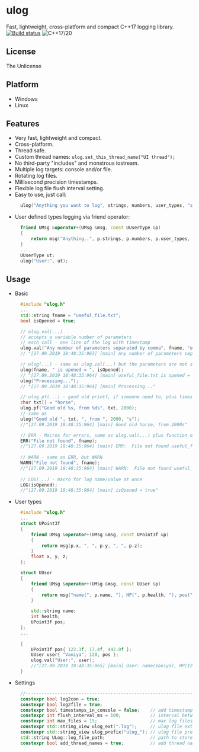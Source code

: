 # ulog
Fast, lightweight, cross-platform and compact C++17 logging library. [![Build status](https://ci.appveyor.com/api/projects/status/0rc9kvnal4n4g4a1?svg=true)](https://ci.appveyor.com/project/Carabasen/ulog) ![C++17/20](https://img.shields.io/badge/C%2B%2B-17%2F20-blue.svg)

## License
The Unlicense

## Platform
* Windows
* Linux

## Features
* Very fast, lightweight and compact.
* Cross-platform.
* Thread safe.
* Custom thread names: `ulog.set_this_thread_name("UI thread");`
* No third-party "includes" and monstrous iostream.
* Multiple log targets: console and/or file.
* Rotating log files.
* Millisecond precision timestamps.
* Flexible log file flush interval setting.
* Easy to use, just call:
  ``` c++
	ulog("Anything you want to log", strings, numbers, user_types, "separated by comma");
  ```
* User defined types logging via friend operator:
  ``` c++
	friend UMsg &operator+(UMsg &msg, const UUserType &p)
	{
		return msg("Anything..", p.strings, p.numbers, p.user_types, "separated by comma");
	}
	...
	UUserType ut;
	ulog("User:", ut);
  ```

## Usage
* Basic
  ``` c++
	#include "ulog.h"
	...
	std::string fname = "useful_file.txt";
	bool isOpened = true;

	// ulog.val(...)
	// accepts a variable number of parameters
	// each call - one line of the log with timestamp
	ulog.val("Any number of parameters separated by comma", fname, "opened =", isOpened);
	// "[27.09.2019 18:48:35:963] [main] Any number of parameters separated by comma useful_file.txt opened = true"

	// ulog(...) - same as ulog.val(...) but the parameters are not separated by a space automatically
	ulog(fname, " is opened = ", isOpened);
	// "[27.09.2019 18:48:35:964] [main] useful_file.txt is opened = true"
	ulog("Processing...");
	// "[27.09.2019 18:48:35:964] [main] Processing..."

	// ulog.pf(...) - good old printf, if someone need to, plus timestamp and file log.
	char txt[] = "horse";
	ulog.pf("Good old %s, from %ds", txt, 2000);
	// same as
	ulog("Good old ", txt, ", from ", 2000, "s");
	//"[27.09.2019 18:48:35:964] [main] Good old horse, from 2000s"

	// ERR - Macros for errors, same as ulog.val(...) plus function name, file name and line number
	ERR("File not found", fname);
	//"[27.09.2019 18:48:35:964] [main] ERR:  File not found useful_file.txt [ main C:\ulog\ulog_test\ulog_test.cpp 97 ]"
	
	// WARN - same as ERR, but WARN
	WARN("File not found", fname);
	//"[27.09.2019 18:48:35:964] [main] WARN:  File not found useful_file.txt [ main C:\ulog\ulog_test\ulog_test.cpp 99 ]"
	
	// LOG(...) - macro for log name/value at once
	LOG(isOpened);
	//"[27.09.2019 18:48:35:964] [main] isOpened = true"
  ```
* User types
  ``` c++
	#include "ulog.h"
	...
	struct UPoint3f
	{
		friend UMsg &operator+(UMsg &msg, const UPoint3f &p)
		{
			return msg(p.x, ", ", p.y, ", ", p.z);
		}
		float x, y, z;
	};

	struct UUser
	{
		friend UMsg &operator+(UMsg &msg, const UUser &p)
		{
			return msg("name(", p.name, "), HP(", p.health, "), pos(", p.pos, ")");
		}

		std::string name;
		int health;
		UPoint3f pos;
	};
	...

	{
		UPoint3f pos{ 122.3f, 17.4f, 442.0f };
		UUser user{ "Vaniya", 120, pos };
		ulog.val("User:", user);
		//"[27.09.2019 18:48:35:965] [main] User: name(Vaniya), HP(120), pos(122.300003, 17.400000, 442.000000)"
	}

  ```
* Settings
  ``` c++
	//--------------------------------------------------------------------- settings
	constexpr bool log2con = true;
	constexpr bool log2file = true;
	constexpr bool timestamps_in_console = false;    // add timestamps to console, if not, timestaps are written only to a log file
	constexpr int flush_interval_ms = 100;           // interval betwen log file flush, 0 - flush every write, -1 - do not flush at all
	constexpr int max_files = 15;                    // max log files before rotating
	constexpr std::string_view ulog_ext(".log");     // ulog file extension
	constexpr std::string_view ulog_prefix("ulog_"); // ulog file prefix
	std::string ULog::log_file_path;                 // path to store log files, if empty, then the current working directory is used
	constexpr bool add_thread_names = true;          // add thread name to each log line
  ```
